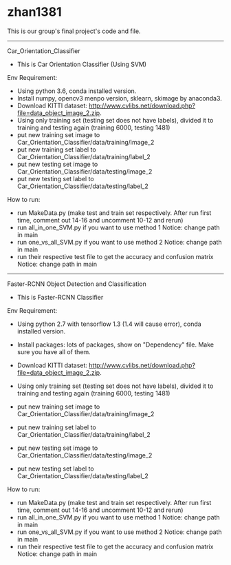 # zhan1381
This is our group's final project's code and file. 
______________________________________________________
Car_Orientation_Classifier
  - This is Car Orientation Classifier (Using SVM)

Env Requirement: 
- Using python 3.6, conda installed version.
- Install numpy, opencv3 menpo version, sklearn, skimage by anaconda3.
- Download KITTI dataset: http://www.cvlibs.net/download.php?file=data_object_image_2.zip. 
- Using only training set (testing set does not have labels), divided it to training and testing again (training 6000, testing 1481)
- put new training set image to Car_Orientation_Classifier/data/training/image_2
- put new training set label to Car_Orientation_Classifier/data/training/label_2
- put new testing set image to Car_Orientation_Classifier/data/testing/image_2
- put new testing set label to Car_Orientation_Classifier/data/testing/label_2

How to run:
- run MakeData.py (make test and train set respectively. After run first time, comment out 14-16 and uncomment 10-12 and rerun)
- run all_in_one_SVM.py if you want to use method 1 Notice: change path in main
- run one_vs_all_SVM.py if you want to use method 2 Notice: change path in main
- run their respective test file to get the accuracy and confusion matrix Notice: change path in main

_______________________________________________________
Faster-RCNN Object Detection and Classification
  - This is Faster-RCNN Classifier

Env Requirement: 
- Using python 2.7 with tensorflow 1.3 (1.4 will cause error), conda installed version.
- Install packages: lots of packages, show on "Dependency" file. Make sure you have all of them.

- Download KITTI dataset: http://www.cvlibs.net/download.php?file=data_object_image_2.zip. 
- Using only training set (testing set does not have labels), divided it to training and testing again (training 6000, testing 1481)
- put new training set image to Car_Orientation_Classifier/data/training/image_2
- put new training set label to Car_Orientation_Classifier/data/training/label_2
- put new testing set image to Car_Orientation_Classifier/data/testing/image_2
- put new testing set label to Car_Orientation_Classifier/data/testing/label_2

How to run:
- run MakeData.py (make test and train set respectively. After run first time, comment out 14-16 and uncomment 10-12 and rerun)
- run all_in_one_SVM.py if you want to use method 1 Notice: change path in main
- run one_vs_all_SVM.py if you want to use method 2 Notice: change path in main
- run their respective test file to get the accuracy and confusion matrix Notice: change path in main
